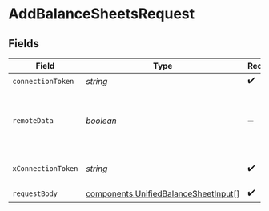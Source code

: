 # AddBalanceSheetsRequest


## Fields

| Field                                                                                        | Type                                                                                         | Required                                                                                     | Description                                                                                  |
| -------------------------------------------------------------------------------------------- | -------------------------------------------------------------------------------------------- | -------------------------------------------------------------------------------------------- | -------------------------------------------------------------------------------------------- |
| `connectionToken`                                                                            | *string*                                                                                     | :heavy_check_mark:                                                                           | N/A                                                                                          |
| `remoteData`                                                                                 | *boolean*                                                                                    | :heavy_minus_sign:                                                                           | Set to true to include data from the original Accounting software.                           |
| `xConnectionToken`                                                                           | *string*                                                                                     | :heavy_check_mark:                                                                           | The connection token                                                                         |
| `requestBody`                                                                                | [components.UnifiedBalanceSheetInput](../../models/components/unifiedbalancesheetinput.md)[] | :heavy_check_mark:                                                                           | N/A                                                                                          |